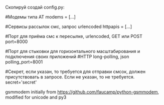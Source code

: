 Скопируй создай config.py:

#Модемы типа AT
modems = [...]

#Сервисы рассылок смс, запрос urlencoded
httpapis = [...]

#Порт для приёма смс к пересылке, urlencoded, GET или POST
port=8000

#Порт для стыковки для горизонтального масштабирования и подключения своих приложений
#HTTP long-polling, json
polling_port=8001

#Секрет, если указан, то требуется для отправки смсок, должен присутствовать в запросе. Если не указан, то не требуется.
secret='secret'

gsmmodem initially from https://github.com/faucamp/python-gsmmodem, modified for unicode and py3
